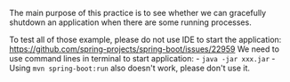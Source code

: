 The main purpose of this practice is to see whether we can gracefully shutdown an application when there are some running processes.

To test all of those example, please do not use IDE to start the application: https://github.com/spring-projects/spring-boot/issues/22959
We need to use command lines in terminal to start application:
    - `java -jar xxx.jar`
    - Using `mvn spring-boot:run` also doesn't work, please don't use it.